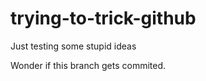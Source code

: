 trying-to-trick-github
======================

Just testing some stupid ideas

Wonder if this branch gets commited.
